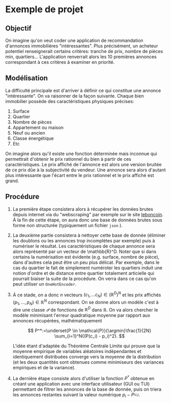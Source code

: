 # Exemple de projet

## Objectif

On imagine qu'on veut coder une application de recommandation d'annonces immobilières "intéressantes".
Plus précisément, un acheteur potentiel renseignerait certains critères: tranche de prix, nombre de pièces min, quartiers...
L'application renverrait alors les 10 premières annonces correspondant à ces critères à examiner en priorité.

## Modélisation

La difficulté principale est d'arriver à définir ce qui constitue une annonce "intéressante".
On va raisonner de la façon suivante.
Chaque bien immobilier possède des caractéristiques physiques précises:

1. Surface
2. Quartier
3. Nombre de pièces
4. Appartement ou maison
5. Neuf ou ancien
6. Classe énergétique
7. Etc

On imagine alors qu'il existe une fonction déterminée mais inconnue qui permettrait d'obtenir le prix rationnel du bien à partir de ces caractéristiques.
Le prix affiché de l'annonce est alors une version bruitée de ce prix dûe à la subjectivité du vendeur.
Une annonce sera alors d'autant plus intéressante que l'écart entre le prix rationnel et le prix affiché est grand.

## Procédure

1. La première étape consistera alors à récupérer les données brutes depuis internet via du "webscraping" par exemple sur le site [leboncoin](https://www.leboncoin.fr/).
   Á la fin de cette étape, on aura donc une base de données brutes sous forme non structurée (typiquement un fichier `json` ).
2. La deuxième partie consistera à nettoyer cette base de donnée (éliminer les doublons ou les annonces trop incomplètes par exemple) puis à numériser le résultat.
   Les caractéristiques de chaque annonce sera alors représenté par un vecteur de \mathbb{R}^D.
   Noter que si dans certains la numérisation est évidente (e.g. surface, nombre de pièce), dans d'autres cela peut être un peu plus délicat.
   Par exemple, dans le cas du quartier le fait de simplement numéroter les quartiers induit une notion d'ordre et de distance entre quartier totalement articielle qui pourrait biaiser la suite de la procédure.
   On verra dans ce cas qu'on peut utiliser un `OneHotEncoder`.
3. Á ce stade, on a donc $n$ vecteurs $(c_1,\ldots c_N) \in (\mathbb{R}^D)^N$ et les prix affichés $(p_1,...,p_N) \in \mathbb{R}^N$ correspondant.
   On se donne alors un modèle c'est à dire une classe $\mathcal{P}$ de fonctions de $\mathbb{R}^D$ dans $\mathbb{R}$.
   On va alors chercher le modèle minimisant l'erreur quadratique moyenne par rapport aux annonces récupérées, mathématiquement

   $$
      P^*:=\underset{P \in \mathcal{P}}{\argmin}\frac{1}{2N} \sum_{i=1}^N{(P(c_i) - p_i)^2}.
   $$

   L'idée étant d'adaptée du Théorème Centrale Limite qui prouve que la moyenne empirique de variables aléatoires indépendantes et identiquement distribuées converge vers la moyenne de la distribution (et les deux quantités sont obtenues comme minimiseurs des variances empiriques et de la variance).

4. La dernière étape consiste alors d'utiliser la fonction $P^*$ obtenue en créant une application avec une interface utilisateur (GUI ou TUI) permettant de filtrer les annonces de la base de donnée, puis on triera les annonces restantes suivant la valeur numérique $p_i - P^_(c_i)$.

